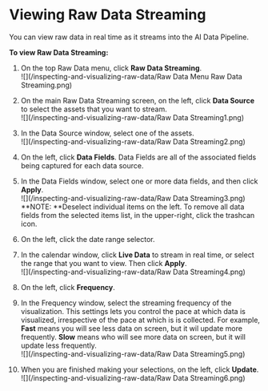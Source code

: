 # Viewing Raw Data Streaming

You can view raw data in real time as it streams into the AI Data Pipeline.

**To view Raw Data Streaming:**

1. On the top Raw Data menu, click **Raw Data Streaming**.  
   ![](/inspecting-and-visualizing-raw-data/Raw Data Menu Raw Data Streaming.png)

2. On the main Raw Data Streaming screen, on the left, click **Data Source** to select the assets that you want to stream.  
   ![](/inspecting-and-visualizing-raw-data/Raw Data Streaming1.png)

3. In the Data Source window, select one of the assets.  
   ![](/inspecting-and-visualizing-raw-data/Raw Data Streaming2.png)

4. On the left, click **Data Fields**. Data Fields are all of the associated fields being captured for each data source.

5. In the Data Fields window, select one or more data fields, and then click **Apply**.  
   ![](/inspecting-and-visualizing-raw-data/Raw Data Streaming3.png)  
   **NOTE: **Deselect individual items on the left. To remove all data fields from the selected items list, in the upper-right, click the trashcan icon.

6. On the left, click the date range selector.

7. In the calendar window, click **Live Data** to stream in real time, or select the range that you want to view. Then click **Apply**.  
   ![](/inspecting-and-visualizing-raw-data/Raw Data Streaming4.png)

8. On the left, click **Frequency**.

9. In the Frequency window, select the streaming frequency of the visualization. This settings lets you control the pace at which data is visualized, irrespective of the pace at which is is collected. For example, **Fast** means you will see less data on screen, but it wil update more frequently. **Slow** means who will see more data on screen, but it will update less frequently.  
   ![](/inspecting-and-visualizing-raw-data/Raw Data Streaming5.png)

10. When you are finished making your selections, on the left, click **Update**.  
    ![](/inspecting-and-visualizing-raw-data/Raw Data Streaming6.png)



